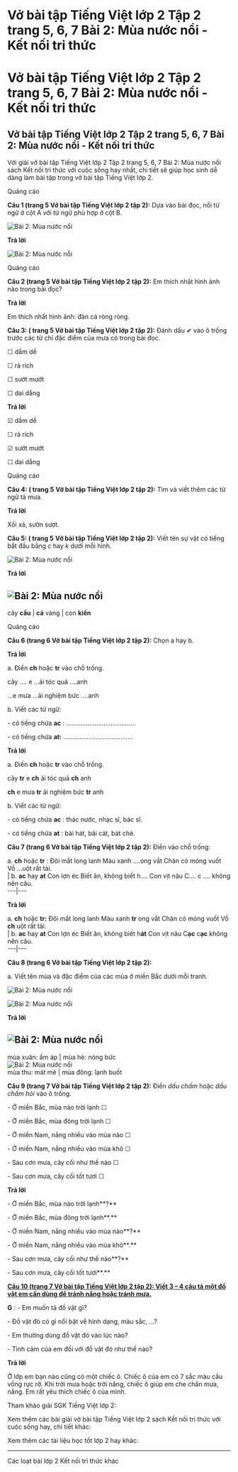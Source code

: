 # Vở bài tập Tiếng Việt lớp 2 Tập 2 trang 5, 6, 7 Bài 2: Mùa nước nổi - Kết nối tri thức

# Vở bài tập Tiếng Việt lớp 2 Tập 2 trang 5, 6, 7 Bài 2: Mùa nước nổi - Kết nối tri thức

## Vở bài tập Tiếng Việt lớp 2 Tập 2 trang 5, 6, 7 Bài 2: Mùa nước nổi - Kết nối tri thức

Với giải vở bài tập Tiếng Việt lớp 2 Tập 2 trang 5, 6, 7 Bài 2: Mùa nước nổi sách Kết nối tri thức với cuộc sống hay nhất, chi tiết sẽ giúp học sinh dễ dàng làm bài tập trong vở bài tập Tiếng Việt lớp 2.

Quảng cáo

**Câu 1 (trang 5 Vở bài tập Tiếng Việt lớp 2 tập 2):** Dựa vào bài đọc, nối từ ngữ ở cột A với từ ngữ phù hợp ở cột B.

![Bài 2: Mùa nước nổi](https://vietjack.com/vbt-tieng-viet-2-kn/images/bai-2-mua-nuoc-noi-35105.png)

**Trả lời**

![Bài 2: Mùa nước nổi](https://vietjack.com/vbt-tieng-viet-2-kn/images/bai-2-mua-nuoc-noi-35106.png)

Quảng cáo

**Câu 2 (trang 5 Vở bài tập Tiếng Việt lớp 2 tập 2):** Em thích nhất hình ảnh nào trong bài đọc?

**Trả lời**

Em thích nhất hình ảnh: đàn cá ròng ròng.

**Câu 3: ( trang 5 Vở bài tập Tiếng Việt lớp 2 tập 2):** Đánh dấu ✔ vào ô trống trước các từ chỉ đặc điểm của mưa có trong bài đọc.

☐ dầm dề

☐ rả rích

☐ sướt mướt

☐ dai dẳng

**Trả lời**

☑ dầm dề

☐ rả rích

☑ sướt mướt

☐ dai dẳng

Quảng cáo

**Câu 4: ( trang 5** **Vở bài tập Tiếng Việt lớp 2 tập 2):** Tìm và viết thêm các từ ngữ tả mưa.

**Trả lời**

Xối xả, sườn sượt.

**Câu 5: ( trang 5** **Vở bài tập Tiếng Việt lớp 2 tập 2):** Viết tên sự vật có tiếng bắt đầu bằng _c_ hay _k_ dưới mỗi hình.

![Bài 2: Mùa nước nổi](https://vietjack.com/vbt-tieng-viet-2-kn/images/bai-2-mua-nuoc-noi-35107.png)

**Trả lời**

![Bài 2: Mùa nước nổi](https://vietjack.com/vbt-tieng-viet-2-kn/images/bai-2-mua-nuoc-noi-35108.png)  
---  
cây **cầu** |  **cá** vàng |  con **kiến**  
  
Quảng cáo

**Câu 6 (trang 6 Vở bài tập Tiếng Việt lớp 2 tập 2):** Chọn a hay b.

**Trả lời**

a. Điền **ch** hoặc **tr** vào chỗ trống.

cây …. e …ải tóc quả ….anh

…e mưa …ải nghiệm bức ….anh

b. Viết các từ ngữ:

\- có tiếng chứa **ac** : …………………………………

\- có tiếng chứa **at:** …………………………………

**Trả lời**

a. Điền **ch** hoặc **tr** vào chỗ trống.

cây **tr** e **ch** ải tóc quả **ch** anh

**ch** e mưa **tr** ải nghiệm bức **tr** anh

b. Viết các từ ngữ:

\- có tiếng chứa **ac** : thác nước, nhạc sĩ, bác sĩ.

\- có tiếng chứa **at** : bài hát, bãi cát, bát chè.

**Câu 7 (trang 6 Vở bài tập Tiếng Việt lớp 2 tập 2):** Điền vào chỗ trống:

a. **ch** hoặc **tr** : Đôi mắt long lanh Màu xanh ….ong vắt Chân có móng vuốt Vồ …uột rất tài.   
|  b. **ac** hay **at** Con lợn éc Biết ăn, không biết h…. Con vịt nâu C…. c …. không nên câu.  
---|---  
  
**Trả lời**

a. **ch** hoặc **tr:** Đôi mắt long lanh Màu xanh **tr** ong vắt Chân có móng vuốt Vồ **ch** uột rất tài.   
|  b. **ac** hay **at** Con lợn éc Biết ăn, không biết h**át** Con vịt nâu C**ạc** c**ạc** không nên câu.  
---|---  
  
**Câu 8 (trang 6 Vở bài tập Tiếng Việt lớp 2 tập 2):**

a. Viết tên mùa và đặc điểm của các mùa ở miền Bắc dưới mỗi tranh.

![Bài 2: Mùa nước nổi](https://vietjack.com/vbt-tieng-viet-2-kn/images/bai-2-mua-nuoc-noi-35109.png)

![Bài 2: Mùa nước nổi](https://vietjack.com/vbt-tieng-viet-2-kn/images/bai-2-mua-nuoc-noi-35110.png)

**Trả lời**

![Bài 2: Mùa nước nổi](https://vietjack.com/vbt-tieng-viet-2-kn/images/bai-2-mua-nuoc-noi-35111.png)  
---  
mùa xuân: ấm áp |  mùa hè: nóng bức  
![Bài 2: Mùa nước nổi](https://vietjack.com/vbt-tieng-viet-2-kn/images/bai-2-mua-nuoc-noi-35112.png)  
mùa thu: mát mẻ |  mùa đông: lạnh buốt  
  
**Câu 9 (trang 7 Vở bài tập Tiếng Việt lớp 2 tập 2):** Điền _dấu chấm_ hoặc _dấu chấm hỏi_ vào ô trống.

\- Ở miền Bắc, mùa nào trời lạnh ☐

\- Ở miền Bắc, mùa đông trời lạnh ☐

\- Ở miền Nam, nắng nhiều vào mùa nào ☐

\- Ở miền Nam, nắng nhiều vào mùa khô ☐

\- Sau cơn mưa, cây cối như thế nào ☐

\- Sau cơn mưa, cây cối tốt tươi ☐

**Trả lời**

\- Ở miền Bắc, mùa nào trời lạnh**?**

\- Ở miền Bắc, mùa đông trời lạnh**.**

\- Ở miền Nam, nắng nhiều vào mùa nào**?**

\- Ở miền Nam, nắng nhiều vào mùa khô**.**

\- Sau cơn mưa, cây cối như thế nào**?**

\- Sau cơn mưa, cây cối tốt tươi**.**

[**Câu 10 (trang 7 Vở bài tập Tiếng Việt lớp 2 tập 2): Viết 3 – 4 câu tả một đồ vật em cần dùng để tránh nắng hoặc tránh mưa.**](https://vietjack.com/vbt-tieng-viet-2-kn/viet-3-4-cau-ta-mot-do-vat-em-can-dung-de-tranh-nang-hoac-tranh-mua-vm.jsp)

**G** : - Em muốn tả đồ vật gì?

\- Đồ vật đó có gì nổi bật về hình dạng, màu sắc, …?

\- Em thường dùng đồ vật đó vào lúc nào?

\- Tình cảm của em đối với đồ vật đó như thế nào?

**Trả lời**

Ở lớp em bạn nào cũng có một chiếc ô. Chiếc ô của em có 7 sắc màu cầu vồng rực rỡ. Khi trời mưa hoặc trời nắng, chiếc ô giúp em che chắn mưa, nắng. Em rất yêu thích chiếc ô của mình.

Tham khảo giải SGK Tiếng Việt lớp 2:

Xem thêm các bài giải vở bài tập Tiếng Việt lớp 2 sách Kết nối tri thức với cuộc sống hay, chi tiết khác:

Xem thêm các tài liệu học tốt lớp 2 hay khác:

* * *

Các loạt bài lớp 2 Kết nối tri thức khác
